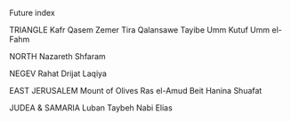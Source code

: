 Future index

TRIANGLE
Kafr Qasem
Zemer
Tira
Qalansawe
Tayibe
Umm Kutuf
Umm el-Fahm

NORTH
Nazareth
Shfaram

NEGEV
Rahat
Drijat
Laqiya

EAST JERUSALEM
Mount of Olives
Ras el-Amud
Beit Hanina
Shuafat



JUDEA & SAMARIA
Luban
Taybeh
Nabi Elias

